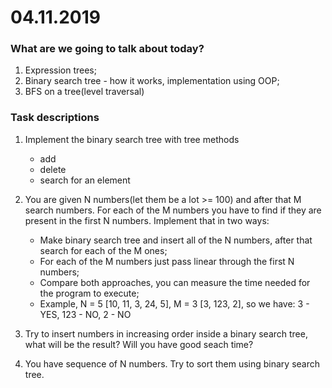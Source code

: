 # 04.11.2019

### What are we going to talk about today?
1. Expression trees;
2. Binary search tree - how it works, implementation using OOP;
3. BFS on a tree(level traversal)


### Task descriptions
1. Implement the binary search tree with tree methods
   -    add
   -    delete
   -    search for an element

2. You are given N numbers(let them be a lot >= 100) and after that M search numbers. For each of the M numbers you have to find if they are present in the first N numbers. Implement that in two ways:
    -   Make binary search tree and insert all of the N numbers, after that search for each of the M ones;
    -   For each of the M numbers just pass linear through the first N numbers;
    -   Compare both approaches, you can measure the time needed for the program to execute;
    -   Example, N = 5 [10, 11, 3, 24, 5], M = 3 [3, 123, 2], so we have: 3 - YES, 123 - NO, 2 - NO

3. Try to insert numbers in increasing order inside a binary search tree, what will be the result? Will you have good seach time?

4. You have sequence of N numbers. Try to sort them using binary search tree.